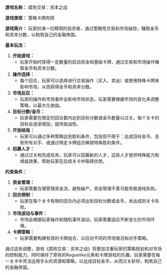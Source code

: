 **游戏名称：** 腐败交易：资本之战

**游戏类型：** 策略卡牌肉鸽

**游戏简介：** 玩家扮演一位精明的投资者，通过策略性交易和市场操控，赚取金币和资本分数，以构筑自己的金融帝国。

**基本玩法：**

1. **开始游戏：**
   - 玩家开始时获得一定数量的启动资金和基础卡牌，通过交易和市场操作赚取金币和资本分数。
2. **操作选择：**
   - 每个回合，玩家可以选择进行交易操作（买入、卖出）或使用特殊卡牌来影响市场，从而获得金币和资本分数。
3. **市场反应：**
   - 玩家的操作和市场事件会影响市场状态，玩家需要根据市场的变化来调整策略，以最大化收益。
4. **目标分数/金币：**
   - 玩家需要在限定的回合数内达到目标分数或金币数量以过关。每个关卡的目标会逐渐增加，提供挑战性。
5. **开放结局：**
   - 玩家可以通过多种策略达到胜利条件，包括但不限于：达成目标金币、击败所有对手、或通过特定卡牌组合解锁特殊胜利条件。
6. **招募人才：**
   - 通过过关和完成任务，玩家可以招募新的人才，这些人才提供特殊能力和增益效果，帮助玩家在后续关卡中取得优势。

**约束条件：**

1. **资金管理：**
   - 玩家需要合理管理资金流，避免破产。资金管理不善可能导致游戏失败。
2. **回合限制：**
   - 玩家在每个关卡有限的回合内必须达到目标分数或金币，未达成则关卡失败。
4. **市场波动与事件：**
   - 市场会根据玩家操作和随机事件波动，玩家需要适应不断变化的市场环境。
5. **卡牌策略：**
   - 玩家需要构建有效的卡牌组合，以应对不同的市场情况和对手策略。

通过这些调整，游戏《腐败交易：资本之战》将更加注重玩家的策略规划和对市场的控制能力，同时保持了原有的Roguelike元素和卡牌游戏的乐趣。玩家需要在每一关卡中灵活运用手头的资源和策略，以达成目标金币，从而过关斩将，构筑自己的金融帝国。